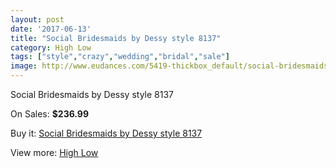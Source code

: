 ```yaml
---
layout: post
date: '2017-06-13'
title: "Social Bridesmaids by Dessy style 8137"
category: High Low
tags: ["style","crazy","wedding","bridal","sale"]
image: http://www.eudances.com/5419-thickbox_default/social-bridesmaids-by-dessy-style-8137.jpg
---
```

Social Bridesmaids by Dessy style 8137

On Sales: **$236.99**
<a href="https://www.eudances.com/en/high-low/1849-social-bridesmaids-by-dessy-style-8137.html"><amp-img layout="responsive" width="600" height="600" src="//www.eudances.com/5419-thickbox_default/social-bridesmaids-by-dessy-style-8137.jpg" alt="Social Bridesmaids by Dessy style 8137 0" /></a>
<a href="https://www.eudances.com/en/high-low/1849-social-bridesmaids-by-dessy-style-8137.html"><amp-img layout="responsive" width="600" height="600" src="//www.eudances.com/5420-thickbox_default/social-bridesmaids-by-dessy-style-8137.jpg" alt="Social Bridesmaids by Dessy style 8137 1" /></a>

Buy it: [Social Bridesmaids by Dessy style 8137](https://www.eudances.com/en/high-low/1849-social-bridesmaids-by-dessy-style-8137.html "Social Bridesmaids by Dessy style 8137")

View more: [High Low](https://www.eudances.com/en/20-high-low "High Low")